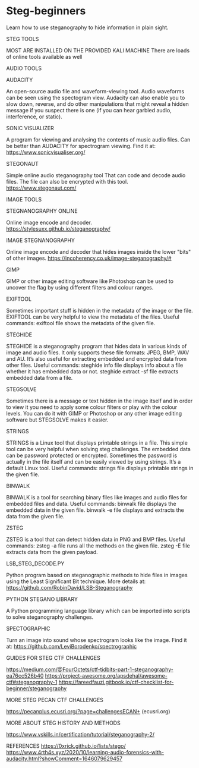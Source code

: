 # Steg-beginners
Learn how to use steganography to hide information in plain sight.


STEG TOOLS 

MOST ARE INSTALLED ON THE PROVIDED KALI MACHINE
There are loads of online tools available as well



AUDIO TOOLS


AUDACITY

An open-source audio file and waveform-viewing tool. Audio waveforms can be seen using the spectogram view. Audacity can also enable you to slow down, reverse, and do other manipulations that might reveal a hidden message if you suspect there is one (if you can hear garbled audio, interference, or static).


SONIC VISUALIZER

A program for viewing and analysing the contents of music audio files. Can be better than AUDACITY for spectrogram viewing. 
Find it at: https://www.sonicvisualiser.org/


STEGONAUT

Simple online audio steganography tool That can code and decode audio files. The file can also be encrypted with this tool.
https://www.stegonaut.com/


IMAGE TOOLS

STEGNANOGRAPHY ONLINE

Online image encode and decoder.
https://stylesuxx.github.io/steganography/


IMAGE STEGNANOGRAPHY

Online image encode and decoder that hides images inside the lower "bits" of other images.
https://incoherency.co.uk/image-steganography/#


GIMP

GIMP or other image editing software like Photoshop can be used to uncover the flag by using different filters and colour ranges.


EXIFTOOL

Sometimes important stuff is hidden in the metadata of the image or the file. EXIFTOOL can be very helpful to view the metadata of the files.
Useful commands:
exiftool file shows the metadata of the given file.


STEGHIDE

STEGHIDE is a steganography program that hides data in various kinds of image and audio files. It only supports these file formats: JPEG, BMP, WAV and AU. It’s also useful for extracting embedded and encrypted data from other files.
Useful commands:
steghide info file displays info about a file whether it has embedded data or not.
steghide extract -sf file extracts embedded data from a file.


STEGSOLVE

Sometimes there is a message or text hidden in the image itself and in order to view it you need to apply some colour filters or play with the colour levels. You can do it with GIMP or Photoshop or any other image editing software but STEGSOLVE makes it easier.


STRINGS

STRINGS is a Linux tool that displays printable strings in a file. This simple tool can be very helpful when solving steg challenges. The embedded data can be password protected or encrypted. Sometimes the password is actually in the file itself and can be easily viewed by using strings. It’s a default Linux tool.
Useful commands:
strings file displays printable strings in the given file.


BINWALK

BINWALK is a tool for searching binary files like images and audio files for embedded files and data.
Useful commands:
binwalk file displays the embedded data in the given file.
binwalk -e file displays and extracts the data from the given file.


ZSTEG

ZSTEG is a tool that can detect hidden data in PNG and BMP files.
Useful commands:
zsteg -a file runs all the methods on the given file.
zsteg -E file extracts data from the given payload.


LSB_STEG_DECODE.PY

Python program based on steganographic methods to hide files in images using the Least Significant Bit technique. 
More details at: https://github.com/RobinDavid/LSB-Steganography


PYTHON STEGANO LIBRARY

A Python programming language library which can be imported into scripts to solve steganography challenges.


SPECTOGRAPHIC

Turn an image into sound whose spectrogram looks like the image. 
Find it at: https://github.com/LeviBorodenko/spectrographic


GUIDES FOR STEG CTF CHALLENGES

https://medium.com/@FourOctets/ctf-tidbits-part-1-steganography-ea76cc526b40
https://project-awesome.org/apsdehal/awesome-ctf#steganography-1
https://fareedfauzi.gitbook.io/ctf-checklist-for-beginner/steganography


MORE STEG PECAN CTF CHALLENGES

https://pecanplus.ecusri.org/?page=challengesECAN+ (ecusri.org)


MORE ABOUT STEG HISTORY AND METHODS

https://www.vskills.in/certification/tutorial/steganography-2/


REFERENCES
https://0xrick.github.io/lists/stego/
https://www.4rth4s.xyz/2020/10/learning-audio-forensics-with-audacity.html?showComment=1646079629457
